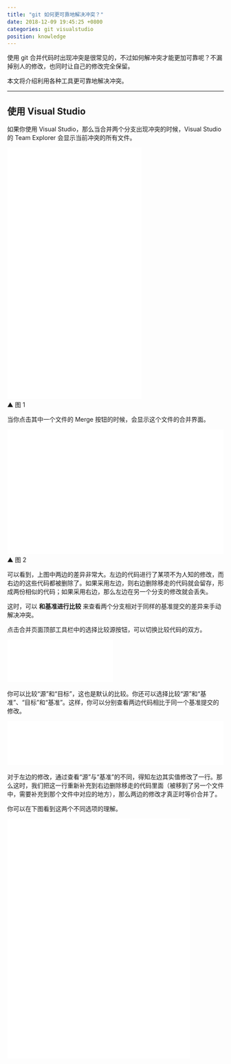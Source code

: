 ```yaml
---
title: "git 如何更可靠地解决冲突？"
date: 2018-12-09 19:45:25 +0800
categories: git visualstudio
position: knowledge
---
```


使用 git 合并代码时出现冲突是很常见的，不过如何解冲突才能更加可靠呢？不漏掉别人的修改，也同时让自己的修改完全保留。

本文将介绍利用各种工具更可靠地解决冲突。

---

<div id="toc"></div>

## 使用 Visual Studio

如果你使用 Visual Studio，那么当合并两个分支出现冲突的时候，Visual Studio 的 Team Explorer 会显示当前冲突的所有文件。

![Visual Studio 中的冲突文件](/static/posts/2018-12-09-19-14-48.png)  
▲ 图 1

当你点击其中一个文件的 Merge 按钮的时候，会显示这个文件的合并界面。

![合并单个文件](/static/posts/2018-12-09-19-21-18.png)  
▲ 图 2

可以看到，上图中两边的差异非常大。左边的代码进行了某项不为人知的修改，而右边的这些代码都被删除了。如果采用左边，则右边删除移走的代码就会留存，形成两份相似的代码；如果采用右边，那么左边在另一个分支的修改就会丢失。

这时，可以 **和基准进行比较** 来查看两个分支相对于同样的基准提交的差异来手动解决冲突。

点击合并页面顶部工具栏中的选择比较源按钮，可以切换比较代码的双方。

![切换比较代码的双方](/static/posts/2018-12-09-19-37-43.png)

你可以比较“源”和“目标”，这也是默认的比较。你还可以选择比较“源”和“基准”、“目标”和“基准”。这样，你可以分别查看两边代码相比于同一个基准提交的修改。

![查看源与基准的修改](/static/posts/2018-12-09-19-43-28.png)

对于左边的修改，通过查看“源”与“基准”的不同，得知左边其实值修改了一行。那么这时，我们把这一行重新补充到右边删除移走的代码里面（被移到了另一个文件中，需要补充到那个文件中对应的地方），那么两边的修改才真正时等价合并了。

你可以在下图看到这两个不同选项的理解。

![git 合并过程](/static/posts/2018-12-09-19-37-14.png)
